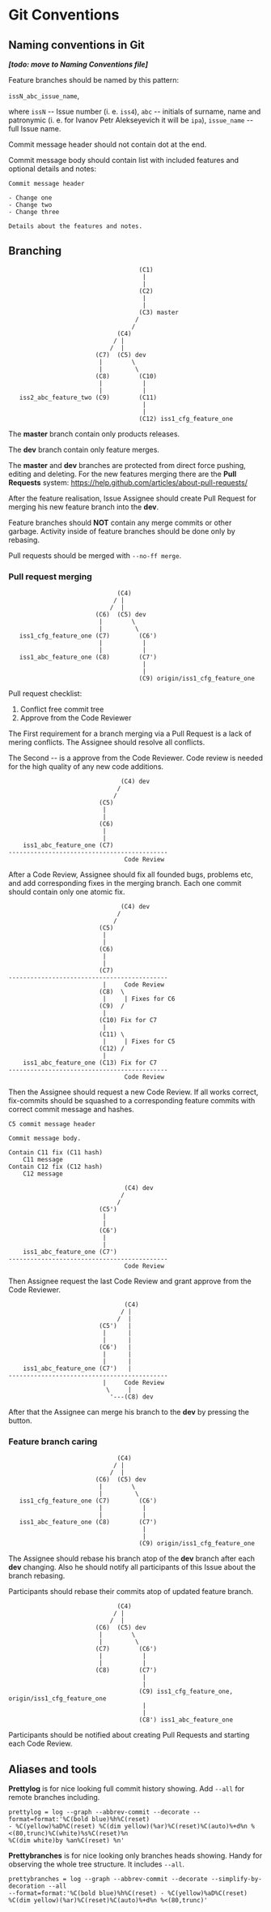 # Git Conventions

## Naming conventions in Git

***[todo: move to Naming Conventions file]***

Feature branches should be named by this pattern:

`issN_abc_issue_name`,

where `issN` -- Issue number (i. e. `iss4`), `abc` -- initials of surname, name and patronymic (i. e. for Ivanov 
Petr Alekseyevich it will be `ipa`), `issue_name` -- full Issue name.

Commit message header should not contain dot at the end.

Commit message body should contain list with included features and optional details and notes:
```
Commit message header

- Change one
- Change two
- Change three

Details about the features and notes.
```

## Branching

```
                                    (C1) 
                                     |
                                     |
                                    (C2)
                                     |
                                     |
                                    (C3) master
                                   /
                                  /
                              (C4)
                             / |
                            /  |
                        (C7)  (C5) dev 
                         |        \
                         |         \ 
                        (C8)        (C10)
                         |           |
                         |           |
   iss2_abc_feature_two (C9)        (C11)
                                     |
                                     |
                                    (C12) iss1_cfg_feature_one
```

The **master** branch contain only products releases.

The **dev** branch contain only feature merges.

The **master** and **dev** branches are protected from direct force pushing, editing and deleting. 
For the new features merging there are the **Pull Requests** system: 
https://help.github.com/articles/about-pull-requests/ 

After the feature realisation, Issue Assignee should create Pull Request for merging his new feature branch into the 
**dev**. 

Feature branches should **NOT** contain any merge commits or other garbage. Activity inside of feature branches should 
be done only by rebasing.

Pull requests should be merged with `--no-ff merge`.

### Pull request merging

```
                              (C4)
                             / |
                            /  |
                        (C6)  (C5) dev 
                         |        \
                         |         \ 
   iss1_cfg_feature_one (C7)        (C6')
                         |           |
                         |           |
   iss1_abc_feature_one (C8)        (C7')
                                     |
                                     |
                                    (C9) origin/iss1_cfg_feature_one
```

Pull request checklist:

1. Conflict free commit tree
1. Approve from the Code Reviewer

The First requirement for a branch merging via a Pull Request is a lack of mering conflicts. The Assignee should 
resolve all conflicts.

The Second -- is a approve from the Code Reviewer. Code review is needed for the high quality of any new code additions. 
 
```
                               (C4) dev
                              / 
                             /  
                         (C5)  
                          |     
                          |     
                         (C6)   
                          |     
                          |     
    iss1_abc_feature_one (C7)   
--------------------------------------------
                                Code Review
```

After a Code Review, Assignee should fix all founded bugs, problems etc, and add corresponding fixes in the 
merging branch. Each one commit should contain only one atomic fix.

```
                               (C4) dev
                              / 
                             /  
                         (C5)  
                          |     
                          |     
                         (C6)   
                          |     
                          |     
                         (C7)   
--------------------------------------------
                          |     Code Review
                         (C8)  \
                          |     | Fixes for C6
                         (C9)  /
                          |
                         (C10) Fix for C7
                          |
                         (C11) \
                          |     | Fixes for C5
                         (C12) /
                          |
    iss1_abc_feature_one (C13) Fix for C7
--------------------------------------------
                                Code Review
```

Then the Assignee should request a new Code Review. If all works correct, fix-commits should be squashed to a 
corresponding feature commits with correct commit message and hashes.

```
C5 commit message header

Commit message body.

Contain C11 fix (C11 hash)
    C11 message
Contain C12 fix (C12 hash)
    C12 message
```

```
                                (C4) dev
                               / 
                              /  
                         (C5')  
                          |     
                          |     
                         (C6')   
                          |     
                          |     
    iss1_abc_feature_one (C7')   
--------------------------------------------
                                Code Review
```

Then Assignee request the last Code Review and grant approve from the Code Reviewer. 

```
                                (C4) 
                               / |
                              /  |
                         (C5')   |
                          |      |
                          |      |
                         (C6')   |
                          |      |
                          |      |
    iss1_abc_feature_one (C7')   |
--------------------------------------------
                          |     Code Review
                           \     |
                            '---(C8) dev
```

After that the Assignee can merge his branch to the **dev** by pressing the button.

### Feature branch caring

```
                              (C4)
                             / |
                            /  |
                        (C6)  (C5) dev 
                         |        \
                         |         \ 
   iss1_cfg_feature_one (C7)        (C6')
                         |           |
                         |           |
   iss1_abc_feature_one (C8)        (C7')
                                     |
                                     |
                                    (C9) origin/iss1_cfg_feature_one
```

The Assignee should rebase his branch atop of the **dev** branch after each **dev** changing. Also he should notify all 
participants of this Issue about the branch rebasing.

Participants should rebase their commits atop of updated feature branch.

```
                              (C4)
                             / |
                            /  |
                        (C6)  (C5) dev 
                         |        \
                         |         \ 
                        (C7)        (C6')
                         |           |
                         |           |
                        (C8)        (C7')
                                     |
                                     |
                                    (C9) iss1_cfg_feature_one, origin/iss1_cfg_feature_one
                                     |
                                     |
                                    (C8') iss1_abc_feature_one
```

Participants should be notified about creating Pull Requests and starting each Code Review.

## Aliases and tools

**Prettylog** is for nice looking full commit history showing. Add `--all` for remote branches including.
```
prettylog = log --graph --abbrev-commit --decorate --format=format:'%C(bold blue)%h%C(reset) 
- %C(yellow)%aD%C(reset) %C(dim yellow)(%ar)%C(reset)%C(auto)%+d%n %<(80,trunc)%C(white)%s%C(reset)%n 
%C(dim white)by %an%C(reset) %n'
```

**Prettybranches** is for nice looking only branches heads showing. Handy for observing the whole tree structure. 
It includes `--all`.
```
prettybranches = log --graph --abbrev-commit --decorate --simplify-by-decoration --all 
--format=format:'%C(bold blue)%h%C(reset) - %C(yellow)%aD%C(reset) 
%C(dim yellow)(%ar)%C(reset)%C(auto)%+d%n %<(80,trunc)'
```
